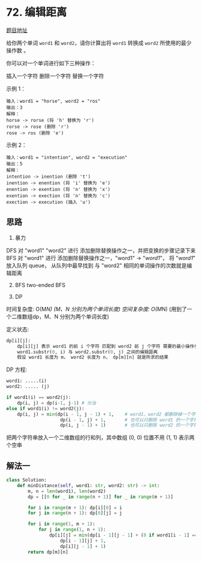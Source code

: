 # 72. 编辑距离

[题目地址](https://leetcode-cn.com/problems/edit-distance)

给你两个单词 `word1` 和 `word2`，请你计算出将 `word1` 转换成 `word2` 所使用的最少操作数 。

你可以对一个单词进行如下三种操作：

插入一个字符
删除一个字符
替换一个字符
 

示例 1：

```
输入：word1 = "horse", word2 = "ros"
输出：3
解释：
horse -> rorse (将 'h' 替换为 'r')
rorse -> rose (删除 'r')
rose -> ros (删除 'e')
```

示例 2：

```
输入：word1 = "intention", word2 = "execution"
输出：5
解释：
intention -> inention (删除 't')
inention -> enention (将 'i' 替换为 'e')
enention -> exention (将 'n' 替换为 'x')
exention -> exection (将 'n' 替换为 'c')
exection -> execution (插入 'u')
```


## 思路

1. 暴力

DFS  对 "word1" "word2" 进行 添加删除替换操作之一，并把变换的步骤记录下来   
BFS  对 "word1" 进行 添加删除替换操作之一，"word1" -> "_word1_"， 将 "_word1_" 放入队列 queue， 从队列中最早找到 与 "word2" 相同的单词操作的次数就是编辑距离

2. BFS two-ended BFS  

3. DP  

时间复杂度: O(M*N) (M、N 分别为两个单词长度)
空间复杂度: O(M*N) (用到了一个二维数组dp，M、N 分别为两个单词长度)

定义状态:

```python
dp[i][j]: 
    dp[i][j] 表示 word1 的前 i 个字符 匹配到 word2 前 j 个字符 需要的最小操作步数  
    word1.substr(0, i) 与 word2.substr(0, j) 之间的编辑距离  
    假设 word1 长度为 m， word2 长度为 n， dp[m][n] 就是所求的结果
```

DP 方程:

```python
word1: .....(i)
word2: ..... (j)

if word1(i) == word2(j):
    dp(i, j) = dp(i-1, j-1) # 分治
else if word1(i) != word2(j): 
    dp(i, j) = min(dp(i - 1, j - 1) + 1,    # word1、word2 都删除掉一个字符 或者 替换成一样的
                    dp(i - 1, j) + 1,       # 也可以只删除 word1 的一个字符 或者 替换 word1 一个字符和 word2 成一样的
                    dp(i, j - 1) + 1)       # 也可以只删除 word2 的一个字符 或者 替换 word2 一个字符 和 word1 成一样的
```

把两个字符串放入一个二维数组的行和列，其中数组 (0, 0) 位置不用 (1, 1) 表示两个空串


## 解法一

```python
class Solution:
    def minDistance(self, word1: str, word2: str) -> int:
        m, n = len(word1), len(word2)
        dp = [[0 for _ in range(n + 1)] for _ in range(m + 1)]

        for i in range(m + 1): dp[i][0] = i
        for j in range(n + 1): dp[0][j] = j

        for i in range(1, m + 1): 
            for j in range(1, n + 1):
                dp[i][j] = min(dp[i - 1][j - 1] + (0 if word1[i - 1] == word2[j - 1] else 1),
                    dp[i - 1][j] + 1,
                    dp[i][j - 1] + 1)
        return dp[m][n]
```